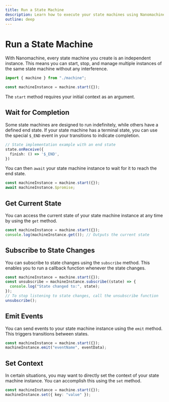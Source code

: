 ```yaml
---
title: Run a State Machine  
description: Learn how to execute your state machines using Nanomachine.
outline: deep
---
```


# Run a State Machine

With Nanomachine, every state machine you create is an independent instance. This means you can start, stop, and manage multiple instances of the same state machine without any interference.

```ts
import { machine } from "./machine";

const machineInstance = machine.start({});
```

The `start` method requires your initial context as an argument.

## Wait for Completion

Some state machines are designed to run indefinitely, while others have a defined end state. If your state machine has a terminal state, you can use the special `$_END` event in your transitions to indicate completion.

```ts
// State implementation example with an end state
state.onReceive({
  finish: () => '$_END',
})
```

You can then `await` your state machine instance to wait for it to reach the end state.

```ts
const machineInstance = machine.start({});
await machineInstance.$promise;
```

## Get Current State

You can access the current state of your state machine instance at any time by using the `get` method.

```ts
const machineInstance = machine.start({});
console.log(machineInstance.get()); // Outputs the current state
```

## Subscribe to State Changes

You can subscribe to state changes using the `subscribe` method. This enables you to run a callback function whenever the state changes.

```ts
const machineInstance = machine.start({});
const unsubscribe = machineInstance.subscribe((state) => {
  console.log("State changed to:", state);
});
// To stop listening to state changes, call the unsubscribe function
unsubscribe();
```

## Emit Events

You can send events to your state machine instance using the `emit` method. This triggers transitions between states.

```ts
const machineInstance = machine.start({});
machineInstance.emit("eventName", eventData);
```

## Set Context

In certain situations, you may want to directly set the context of your state machine instance. You can accomplish this using the `set` method.

```ts
const machineInstance = machine.start({});
machineInstance.set({ key: "value" });
```
